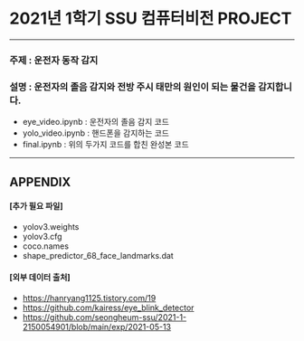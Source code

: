 # 2021년 1학기 SSU 컴퓨터비전 PROJECT
---
### 주제 : 운전자 동작 감지
### 설명 : 운전자의 졸음 감지와 전방 주시 태만의 원인이 되는 물건을 감지합니다.
  - eye_video.ipynb : 운전자의 졸음 감지 코드
  - yolo_video.ipynb : 핸드폰을 감지하는 코드
  - final.ipynb : 위의 두가지 코드를 합친 완성본 코드

---
## APPENDIX
#### [추가 필요 파일]
  - yolov3.weights
  - yolov3.cfg
  - coco.names
  - shape_predictor_68_face_landmarks.dat

#### [외부 데이터 출처]
   - https://hanryang1125.tistory.com/19
   - https://github.com/kairess/eye_blink_detector
   - https://github.com/seongheum-ssu/2021-1-2150054901/blob/main/exp/2021-05-13
